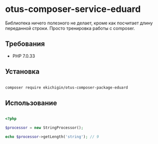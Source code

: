 # otus-composer-service-eduard

 Библиотека ничего полезного не делает, кроме как посчитает длину переданной строки. Просто тренировка работы с composer. 
 
## Требования

- PHP 7.0.33 

## Установка

```bash

composer require ekichigin/otus-composer-package-eduard

```

## Использование

```php

<?php

$processor = new StringProcessor();

echo $processor->getLength('string'); // 9

```
